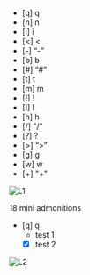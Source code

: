 
- [q] q 
- [n] n 
- [i] i 
- [<] < 
- [-] “-” 
- [b] b 
- [#] “#”
- [t] t  
- [m] m
- [!] ! 
- [I] I  
- [h] h
- [/] "/"  
- [?] ? 
- [>] “>”
- [g] g
- [w] w
- [+] "+" 

![L1](https://user-images.githubusercontent.com/48620536/222980612-c9b12a5d-5c0c-4f44-9e16-47775efb65c7.png)

18 mini admonitions

- [q] q 
	- test 1
	- [x] test 2

![L2](https://user-images.githubusercontent.com/48620536/222980616-5650e216-9d3e-4716-ad0f-e59cc7fdff8f.png)
